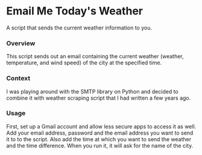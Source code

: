 # Email Me Today's Weather
A script that sends the current weather information to you.

### Overview
This script sends out an email containing the current weather (weather, temperature, and wind speed) of the city at the specified time.

### Context
I was playing around with the SMTP library on Python and decided to combine it with weather scraping script that I had written a few years ago.

### Usage
First, set up a Gmail account and allow less secure apps to access it as well. Add your email address, password and the  email address you want to send it to to the script. Also add the time at which you want to send the weather and the time difference. When you run it, it will ask for the name of the city.
